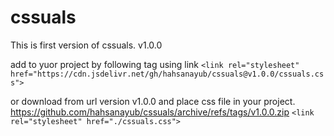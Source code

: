 # cssuals

This is first version of cssuals. v1.0.0


add to yuor project by following tag using link
```<link rel="stylesheet" href="https://cdn.jsdelivr.net/gh/hahsanayub/cssuals@v1.0.0/cssuals.css">```




or download from url version v1.0.0 and place css file in your project.
https://github.com/hahsanayub/cssuals/archive/refs/tags/v1.0.0.zip
```<link rel="stylesheet" href="./cssuals.css">```

